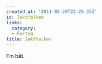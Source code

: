 ```yaml
---
created_at: '2011-02-28T22:25:35Z'
id: Jaktfalken
links:
  category:
  - Fartyg
title: Jaktfalken
---
```


Fin båt.